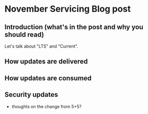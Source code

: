 # November Servicing Blog post


## Introduction (what's in the post and why you should read)

Let's talk about "LTS" and "Current". 

## How updates are delivered

## How updates are consumed

## Security updates


- thoughts on the change from 5+5?

